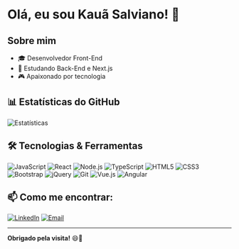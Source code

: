 # Olá, eu sou Kauã Salviano! 👋

## Sobre mim
- 🎓 Desenvolvedor Front-End
- 🌱 Estudando Back-End e Next.js
- 🎮 Apaixonado por tecnologia

## 📊 Estatísticas do GitHub
![Estatísticas](https://github-readme-stats.vercel.app/api?username=kazin-dev&show_icons=true&theme=dark)

## 🛠️ Tecnologias & Ferramentas
![JavaScript](https://img.shields.io/badge/JavaScript-F7DF1E?style=flat&logo=javascript&logoColor=black)
![React](https://img.shields.io/badge/React-61DAFB?style=flat&logo=react&logoColor=black)
![Node.js](https://img.shields.io/badge/Node.js-339933?style=flat&logo=node-dot-js&logoColor=white)
![TypeScript](https://img.shields.io/badge/TypeScript-3178C6?style=flat&logo=typescript&logoColor=white)
![HTML5](https://img.shields.io/badge/HTML5-E34F26?style=flat&logo=html5&logoColor=white)
![CSS3](https://img.shields.io/badge/CSS3-1572B6?style=flat&logo=css3&logoColor=white)
![Bootstrap](https://img.shields.io/badge/Bootstrap-7952B3?style=flat&logo=bootstrap&logoColor=white)
![jQuery](https://img.shields.io/badge/jQuery-0769AD?style=flat&logo=jquery&logoColor=white)
![Git](https://img.shields.io/badge/Git-F05032?style=flat&logo=git&logoColor=white)
![Vue.js](https://img.shields.io/badge/Vue.js-4FC08D?style=flat&logo=vue-dot-js&logoColor=white)
![Angular](https://img.shields.io/badge/Angular-DD0031?style=flat&logo=angular&logoColor=white)

## 📫 Como me encontrar:
[![LinkedIn](https://img.shields.io/badge/LinkedIn-blue?style=flat&logo=linkedin)](https://www.linkedin.com/in/kauã-sal)
[![Email](https://img.shields.io/badge/Email-D14836?style=flat&logo=gmail&logoColor=white)](mailto:kgs26121967@gmail.com)

---

**Obrigado pela visita!** 😄🚀

<!--
**kazin-dev/kazin-dev** is a ✨ _special_ ✨ repository because its `README.md` (this file) appears on your GitHub profile.

Here are some ideas to get you started:

- 🔭 I’m currently working on ...
- 🌱 I’m currently learning ...
- 👯 I’m looking to collaborate on ...
- 🤔 I’m looking for help with ...
- 💬 Ask me about ...
- 📫 How to reach me: ...
- 😄 Pronouns: ...
- ⚡ Fun fact: ...
-->
